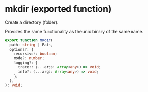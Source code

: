 <!-- INPUT:
/**
 * Create a directory (folder).
 *
 * Provides the same functionality as the unix binary of the same name.
 */
export function mkdir(
  path: string | Path,
  options?: {
    recursive?: boolean;
    mode?: number;
    logging?: {
      trace?: (...args: Array<any>) => void;
      info?: (...args: Array<any>) => void;
    };
  }
): void;

-->
# mkdir (exported function)

Create a directory (folder).

Provides the same functionality as the unix binary of the same name.

```ts
export function mkdir(
  path: string | Path,
  options?: {
    recursive?: boolean;
    mode?: number;
    logging?: {
      trace?: (...args: Array<any>) => void;
      info?: (...args: Array<any>) => void;
    };
  },
): void;
```

<!-- OUTPUT.frontmatter:
null
-->
<!-- OUTPUT.warnings:
[]
-->
